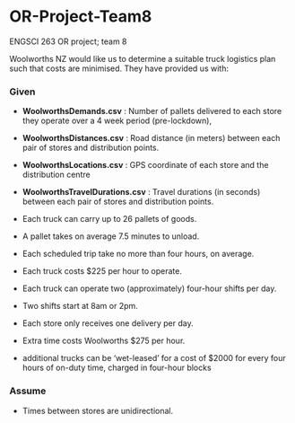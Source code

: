 # OR-Project-Team8
ENGSCI 263 OR project; team 8

Woolworths NZ would like us to determine a suitable truck logistics plan such that costs are minimised. They have provided us with: 

### Given
- **WoolworthsDemands.csv**         : Number of pallets delivered to each store they operate over a 4 week period (pre-lockdown), 
- **WoolworthsDistances.csv**       : Road distance (in meters) between each pair of stores and distribution points. 
- **WoolworthsLocations.csv**       : GPS coordinate of each store and the distribution centre
- **WoolworthsTravelDurations.csv** : Travel durations (in seconds) between each pair of stores and distribution points.

- Each truck can carry up to 26 pallets of goods.
- A pallet takes on average 7.5 minutes to unload.
- Each scheduled trip take no more than four hours, on average.
- Each truck costs $225 per hour to operate.
- Each truck can operate two (approximately) four-hour shifts per day.
- Two shifts start at 8am or 2pm.
- Each store only receives one delivery per day.
- Extra time costs Woolworths $275 per hour.
- additional trucks can be ‘wet-leased’ for a cost of $2000 for every four hours of on-duty time, charged in four-hour blocks
  
### Assume
- Times between stores are unidirectional.
